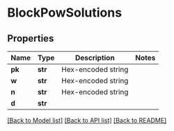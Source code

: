 # BlockPowSolutions

## Properties
Name | Type | Description | Notes
------------ | ------------- | ------------- | -------------
**pk** | **str** | Hex-encoded string | 
**w** | **str** | Hex-encoded string | 
**n** | **str** | Hex-encoded string | 
**d** | **str** |  | 

[[Back to Model list]](../README.md#documentation-for-models) [[Back to API list]](../README.md#documentation-for-api-endpoints) [[Back to README]](../README.md)

